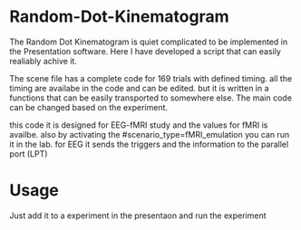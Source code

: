 # Random-Dot-Kinematogram
The Random Dot Kinematogram is quiet complicated to be implemented in the Presentation software. Here I have developed a script that can easily realiably achive it. 

The scene file has a complete code for 169 trials with defined timing. all the timing are availabe in the code and can be edited. but it is written in a functions that can be easily transported to somewhere else. The main code can be changed based on the experiment.

this code it is designed for EEG-fMRI study and the values for fMRI is availbe. also by activating the #scenario_type=fMRI_emulation you can run it in the lab. for EEG it sends the triggers and the information to the parallel port (LPT)

# Usage
Just add it to a experiment in the presentaon and run the experiment
